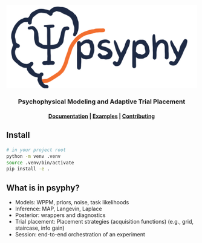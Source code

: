 ![psyphy logo](images/psyphy_logo_draft.png)

<div align="center">
    <picture>
    <source srcset="docs/images/psyphy_logo_draft.png" media="(prefers-color-scheme: light)"/>
    <source srcset="docs/images/psyphy_logo_draft.png"  media="(prefers-color-scheme: dark)"/>
    <!-- <img align="center" src="docs/assets/logo/logo_text_black.svg" alt="Inferno" width="400" style="padding-right: 10px; padding left: 10px;"/> -->
    </picture>
    <h3>Psychophysical Modeling and Adaptive Trial Placement</h3>
</div>



<h4 align="center">
  <a href="https://hmd101.github.io/psyphy/reference/">Documentation</a> | 
  <a href="https://hmd101.github.io/psyphy/examples/mvp/offline_fit_mvp/">Examples</a> | 
  <a href="https://hmd101.github.io/psyphy/CONTRIBUTING/">Contributing</a>
</h4>

## Install

```bash
# in your project root
python -m venv .venv
source .venv/bin/activate
pip install -e .
```

## What is in psyphy?

- Models: WPPM, priors, noise, task likelihoods
- Inference: MAP, Langevin, Laplace
- Posterior: wrappers and diagnostics
- Trial placement: Placement strategies (acquisition functions) (e.g., grid, staircase, info gain)
- Session: end-to-end orchestration of an experiment
